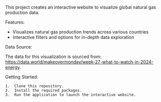 This project creates an interactive website to visualize global natural gas production data.

Features:

- Visualizes natural gas production trends across various countries
- Interactive filters and options for in-depth data exploration

Data Source:

The data for this visualization is sourced from: https://data.world/makeovermonday/week-27-what-to-watch-in-2024-energy.

Getting Started:

	1.	Clone this repository.
	2.	Install the required packages.
	3.	Run the application to launch the interactive website.
